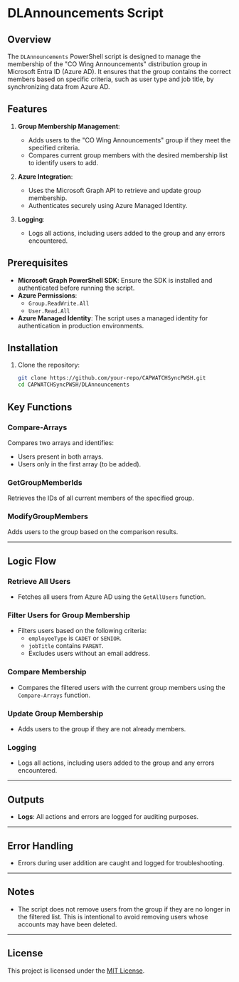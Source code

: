 # DLAnnouncements Script

## Overview

The `DLAnnouncements` PowerShell script is designed to manage the membership of the "CO Wing Announcements" distribution group in Microsoft Entra ID (Azure AD). It ensures that the group contains the correct members based on specific criteria, such as user type and job title, by synchronizing data from Azure AD.

## Features

1. **Group Membership Management**:
   - Adds users to the "CO Wing Announcements" group if they meet the specified criteria.
   - Compares current group members with the desired membership list to identify users to add.

2. **Azure Integration**:
   - Uses the Microsoft Graph API to retrieve and update group membership.
   - Authenticates securely using Azure Managed Identity.

3. **Logging**:
   - Logs all actions, including users added to the group and any errors encountered.

## Prerequisites

- **Microsoft Graph PowerShell SDK**: Ensure the SDK is installed and authenticated before running the script.
- **Azure Permissions**:
  - `Group.ReadWrite.All`
  - `User.Read.All`
- **Azure Managed Identity**: The script uses a managed identity for authentication in production environments.

## Installation

1. Clone the repository:
   ```bash
   git clone https://github.com/your-repo/CAPWATCHSyncPWSH.git
   cd CAPWATCHSyncPWSH/DLAnnouncements

## Key Functions

### Compare-Arrays
Compares two arrays and identifies:
- Users present in both arrays.
- Users only in the first array (to be added).

### GetGroupMemberIds
Retrieves the IDs of all current members of the specified group.

### ModifyGroupMembers
Adds users to the group based on the comparison results.

---

## Logic Flow

### Retrieve All Users
- Fetches all users from Azure AD using the `GetAllUsers` function.

### Filter Users for Group Membership
- Filters users based on the following criteria:
  - `employeeType` is `CADET` or `SENIOR`.
  - `jobTitle` contains `PARENT`.
  - Excludes users without an email address.

### Compare Membership
- Compares the filtered users with the current group members using the `Compare-Arrays` function.

### Update Group Membership
- Adds users to the group if they are not already members.

### Logging
- Logs all actions, including users added to the group and any errors encountered.

---

## Outputs

- **Logs**: All actions and errors are logged for auditing purposes.

---

## Error Handling

- Errors during user addition are caught and logged for troubleshooting.

---

## Notes

- The script does not remove users from the group if they are no longer in the filtered list. This is intentional to avoid removing users whose accounts may have been deleted.

---

## License

This project is licensed under the [MIT License](LICENSE).

